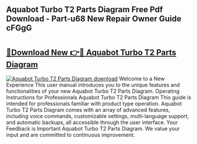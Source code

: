 ## Aquabot Turbo T2 Parts Diagram Free Pdf Download - Part-u68 New Repair Owner Guide cFGgG

# <h2><a href="http://dfo6jo.blite.top/?on=Aquabot+Turbo+T2+Parts+Diagram">🔗Download New 👉🔴 Aquabot Turbo T2 Parts Diagram</a></h2>

[![Aquabot Turbo T2 Parts Diagram download](https://i.imgur.com/lujVjoI.png)](http://dfo6jo.blite.top/?on=Aquabot+Turbo+T2+Parts+Diagram)
Welcome to a New Experience This user manual introduces you to the unique features and functionalities of your new Aquabot Turbo T2 Parts Diagram. Operating Instructions for Professionals Aquabot Turbo T2 Parts Diagram This guide is intended for professionals familiar with product type operation. Aquabot Turbo T2 Parts Diagram comes with an array of advanced features, including voice commands, customizable settings, multi-language support, and automatic backups, all accessible through the user interface. Your Feedback is Important Aquabot Turbo T2 Parts Diagram. We value your input and are committed to continuous improvement.
